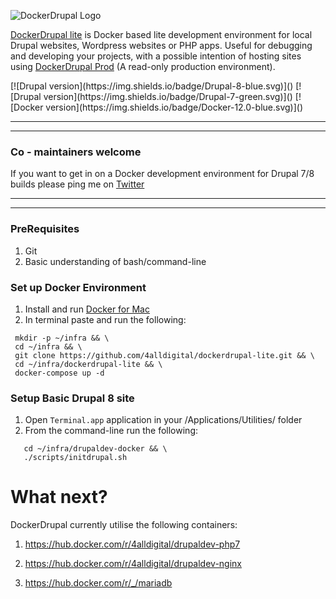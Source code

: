 ![DockerDrupal Logo](https://github.com/4alldigital/DockerDrupal-lite/raw/master/docs/images/ddlite-logo.png)

[DockerDrupal lite](https://www.4alldigital.io/docker-drupal) is Docker based lite development environment for local Drupal websites, Wordpress websites or PHP apps. Useful for debugging and developing your projects, with a possible intention of hosting sites using [DockerDrupal Prod](https://github.com/4alldigital/drupalprod-docker) (A read-only production environment).

<p align='left'>
[![Drupal version](https://img.shields.io/badge/Drupal-8-blue.svg)]()
[![Drupal version](https://img.shields.io/badge/Drupal-7-green.svg)]()
[![Docker version](https://img.shields.io/badge/Docker-12.0-blue.svg)]()
<br clear='all'/>

------------------------------------------------------------------------------------------------
------------------------------------------------------------------------------------------------

### Co - maintainers welcome
 If you want to get in on a Docker development environment for Drupal 7/8 builds please ping me on [Twitter](http://twitter.com/@4alldigital)

------------------------------------------------------------------------------------------------
------------------------------------------------------------------------------------------------

  ### PreRequisites
  1. Git
  2. Basic understanding of bash/command-line

  ### Set up Docker Environment
  1. Install and run [Docker for Mac](https://docs.docker.com/docker-for-mac)
  2. In terminal paste and run the following:

  ```
   mkdir -p ~/infra && \
   cd ~/infra && \
   git clone https://github.com/4alldigital/dockerdrupal-lite.git && \
   cd ~/infra/dockerdrupal-lite && \
   docker-compose up -d

  ```


  ### Setup Basic Drupal 8 site
  1. Open `Terminal.app` application in your /Applications/Utilities/ folder
  2. From the command-line run the following:

  ```
     cd ~/infra/drupaldev-docker && \
     ./scripts/initdrupal.sh

  ```

# What next?

DockerDrupal currently utilise the following containers:

 1. https://hub.docker.com/r/4alldigital/drupaldev-php7

 2. https://hub.docker.com/r/4alldigital/drupaldev-nginx

 3. https://hub.docker.com/r/_/mariadb
